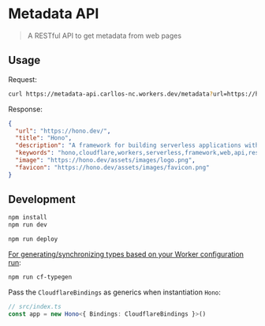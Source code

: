 # Metadata API

> A RESTful API to get metadata from web pages

## Usage

Request:
```sh
curl https://metadata-api.carllos-nc.workers.dev/metadata?url=https://hono.dev/
```

Response:
```json
{
  "url": "https://hono.dev/",
  "title": "Hono",
  "description": "A framework for building serverless applications with Cloudflare Workers.",
  "keywords": "hono,cloudflare,workers,serverless,framework,web,api,rest,http,json,graphql",
  "image": "https://hono.dev/assets/images/logo.png",
  "favicon": "https://hono.dev/assets/images/favicon.png"
}
```

## Development

```sh
npm install
npm run dev
```

```sh
npm run deploy
```

[For generating/synchronizing types based on your Worker configuration run](https://developers.cloudflare.com/workers/wrangler/commands/#types):

```sh
npm run cf-typegen
```

Pass the `CloudflareBindings` as generics when instantiation `Hono`:

```ts
// src/index.ts
const app = new Hono<{ Bindings: CloudflareBindings }>()
```